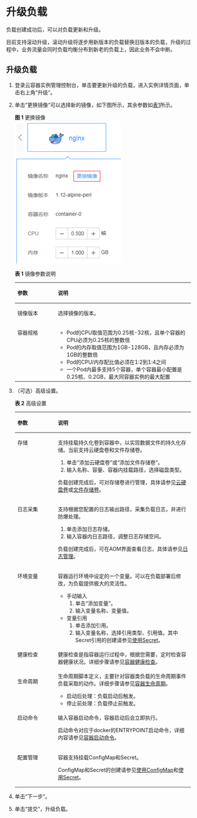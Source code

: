 # 升级负载<a name="cci_01_0014"></a>

负载创建成功后，可以对负载更新和升级。

目前支持滚动升级，滚动升级将逐步用新版本的负载替换旧版本的负载，升级的过程中，业务流量会同时负载均衡分布到新老的负载上，因此业务不会中断。

## 升级负载<a name="section943219520274"></a>

1.  登录云容器实例管理控制台，单击要更新升级的负载，进入实例详情页面，单击右上角“升级“。
2.  单击“更换镜像“可以选择新的镜像，如下图所示，其余参数如[表1](#table775415515504)所示。

    **图 1**  更换镜像<a name="fig2850632192810"></a>  
    ![](figures/更换镜像.png "更换镜像")

    **表 1**  镜像参数说明

    <a name="table775415515504"></a>
    <table><thead align="left"><tr id="row675465517503"><th class="cellrowborder" valign="top" width="23%" id="mcps1.2.3.1.1"><p id="p18754655155013"><a name="p18754655155013"></a><a name="p18754655155013"></a>参数</p>
    </th>
    <th class="cellrowborder" valign="top" width="77%" id="mcps1.2.3.1.2"><p id="p5754125514508"><a name="p5754125514508"></a><a name="p5754125514508"></a>说明</p>
    </th>
    </tr>
    </thead>
    <tbody><tr id="row1775415517504"><td class="cellrowborder" valign="top" width="23%" headers="mcps1.2.3.1.1 "><p id="p7754165585015"><a name="p7754165585015"></a><a name="p7754165585015"></a>镜像版本</p>
    </td>
    <td class="cellrowborder" valign="top" width="77%" headers="mcps1.2.3.1.2 "><p id="p1275419551508"><a name="p1275419551508"></a><a name="p1275419551508"></a>选择镜像的版本。</p>
    </td>
    </tr>
    <tr id="row12754105565010"><td class="cellrowborder" valign="top" width="23%" headers="mcps1.2.3.1.1 "><p id="p775445519507"><a name="p775445519507"></a><a name="p775445519507"></a>容器规格</p>
    </td>
    <td class="cellrowborder" valign="top" width="77%" headers="mcps1.2.3.1.2 "><a name="ul13282205619311"></a><a name="ul13282205619311"></a><ul id="ul13282205619311"><li>Pod的CPU取值范围为0.25核-32核，且单个容器的CPU必须为0.25核的整数倍</li><li>Pod的内存取值范围为1GB-128GB，且内存必须为1GB的整数倍</li><li>Pod的CPU/内存配比值必须在1:2到1:4之间</li><li>一个Pod内最多支持5个容器，单个容器最小配置是0.25核、0.2GB，最大同容器实例的最大配置</li></ul>
    </td>
    </tr>
    </tbody>
    </table>

3.  （可选）高级设置。

    **表 2**  高级设置

    <a name="cci_01_0011_table17053356320"></a>
    <table><thead align="left"><tr id="cci_01_0011_row167061935153213"><th class="cellrowborder" valign="top" width="23%" id="mcps1.2.3.1.1"><p id="cci_01_0011_p1370619354321"><a name="cci_01_0011_p1370619354321"></a><a name="cci_01_0011_p1370619354321"></a>参数</p>
    </th>
    <th class="cellrowborder" valign="top" width="77%" id="mcps1.2.3.1.2"><p id="cci_01_0011_p14706113513212"><a name="cci_01_0011_p14706113513212"></a><a name="cci_01_0011_p14706113513212"></a>说明</p>
    </th>
    </tr>
    </thead>
    <tbody><tr id="cci_01_0011_row135751322144113"><td class="cellrowborder" valign="top" width="23%" headers="mcps1.2.3.1.1 "><p id="cci_01_0011_p15172028154119"><a name="cci_01_0011_p15172028154119"></a><a name="cci_01_0011_p15172028154119"></a>存储</p>
    </td>
    <td class="cellrowborder" valign="top" width="77%" headers="mcps1.2.3.1.2 "><p id="cci_01_0011_p1652162817414"><a name="cci_01_0011_p1652162817414"></a><a name="cci_01_0011_p1652162817414"></a>支持挂载持久化卷到容器中，以实现数据文件的持久化存储。当前支持云硬盘卷和文件存储卷。</p>
    <a name="cci_01_0011_ol7523142816416"></a><a name="cci_01_0011_ol7523142816416"></a><ol id="cci_01_0011_ol7523142816416"><li>单击<span class="uicontrol" id="cci_01_0011_uicontrol195306282416"><a name="cci_01_0011_uicontrol195306282416"></a><a name="cci_01_0011_uicontrol195306282416"></a>“添加云硬盘卷”</span>或<span class="uicontrol" id="cci_01_0011_uicontrol1460518184113"><a name="cci_01_0011_uicontrol1460518184113"></a><a name="cci_01_0011_uicontrol1460518184113"></a>“添加文件存储卷”</span>。</li><li>输入名称、容量、容器内挂载路径，选择磁盘类型。</li></ol>
    <p id="cci_01_0011_p125360285419"><a name="cci_01_0011_p125360285419"></a><a name="cci_01_0011_p125360285419"></a>负载创建完成后，可对存储卷进行管理，具体请参见<a href="云硬盘卷.md">云硬盘卷</a>或<a href="文件存储卷.md">文件存储卷</a>。</p>
    </td>
    </tr>
    <tr id="cci_01_0011_row3669818141715"><td class="cellrowborder" valign="top" width="23%" headers="mcps1.2.3.1.1 "><p id="cci_01_0011_p8670718111715"><a name="cci_01_0011_p8670718111715"></a><a name="cci_01_0011_p8670718111715"></a>日志采集</p>
    </td>
    <td class="cellrowborder" valign="top" width="77%" headers="mcps1.2.3.1.2 "><p id="cci_01_0011_p167031813177"><a name="cci_01_0011_p167031813177"></a><a name="cci_01_0011_p167031813177"></a>支持根据您配置的日志输出路径，采集负载日志，并进行防爆处理。</p>
    <a name="cci_01_0011_ol1888210123245"></a><a name="cci_01_0011_ol1888210123245"></a><ol id="cci_01_0011_ol1888210123245"><li>单击添加日志存储。</li><li>输入容器内日志路径，调整日志存储空间。</li></ol>
    <p id="cci_01_0011_p9370433182511"><a name="cci_01_0011_p9370433182511"></a><a name="cci_01_0011_p9370433182511"></a>负载创建完成后，可在AOM界面查看日志，具体请参见<a href="日志管理.md">日志管理</a>。</p>
    </td>
    </tr>
    <tr id="cci_01_0011_row10165174402214"><td class="cellrowborder" valign="top" width="23%" headers="mcps1.2.3.1.1 "><p id="cci_01_0011_p670763593219"><a name="cci_01_0011_p670763593219"></a><a name="cci_01_0011_p670763593219"></a>环境变<span>量</span></p>
    </td>
    <td class="cellrowborder" valign="top" width="77%" headers="mcps1.2.3.1.2 "><p id="cci_01_0011_p195601892108"><a name="cci_01_0011_p195601892108"></a><a name="cci_01_0011_p195601892108"></a><span>容器运行环境中设定的一个变量。可以在负载部署后修改，为负载提供极大的灵活性。</span></p>
    <a name="cci_01_0011_ul789917269235"></a><a name="cci_01_0011_ul789917269235"></a><ul id="cci_01_0011_ul789917269235"><li>手动输入<a name="cci_01_0011_ol132614379232"></a><a name="cci_01_0011_ol132614379232"></a><ol id="cci_01_0011_ol132614379232"><li>单击<span class="uicontrol" id="cci_01_0011_uicontrol1412691510249"><a name="cci_01_0011_uicontrol1412691510249"></a><a name="cci_01_0011_uicontrol1412691510249"></a>“添加变量”</span>。</li><li>输入变量名称、变量值。</li></ol>
    </li><li>变量引用<a name="cci_01_0011_ol1160515682420"></a><a name="cci_01_0011_ol1160515682420"></a><ol id="cci_01_0011_ol1160515682420"><li>单击添加引用。</li><li>输入变量名称，选择引用类型、引用值。其中Secret引用的创建请参见<a href="使用Secret.md">使用Secret</a>。</li></ol>
    </li></ul>
    </td>
    </tr>
    <tr id="cci_01_0011_row173162112241"><td class="cellrowborder" valign="top" width="23%" headers="mcps1.2.3.1.1 "><p id="cci_01_0011_p4932225132415"><a name="cci_01_0011_p4932225132415"></a><a name="cci_01_0011_p4932225132415"></a>健康检查</p>
    </td>
    <td class="cellrowborder" valign="top" width="77%" headers="mcps1.2.3.1.2 "><p id="cci_01_0011_p199349253240"><a name="cci_01_0011_p199349253240"></a><a name="cci_01_0011_p199349253240"></a>健康检查是指容器运行过程中，根据您需要，定时检查容器健康状况。详细步骤请参见<a href="容器健康检查.md">容器健康检查</a>。</p>
    </td>
    </tr>
    <tr id="cci_01_0011_row17061435113218"><td class="cellrowborder" valign="top" width="23%" headers="mcps1.2.3.1.1 "><p id="cci_01_0011_p157061235123216"><a name="cci_01_0011_p157061235123216"></a><a name="cci_01_0011_p157061235123216"></a>生命周<span>期</span></p>
    </td>
    <td class="cellrowborder" valign="top" width="77%" headers="mcps1.2.3.1.2 "><div class="p" id="cci_01_0011_p756116916105"><a name="cci_01_0011_p756116916105"></a><a name="cci_01_0011_p756116916105"></a><span>生命周期脚本定义，主要针对容器类负载的生命周期事件负载采取的动作。</span>详细步骤请参见<a href="容器生命周期.md">容器生命周期</a>。<a name="cci_01_0011_ul7468112919334"></a><a name="cci_01_0011_ul7468112919334"></a><ul id="cci_01_0011_ul7468112919334"><li>启动后处<span>理：负载启动后触发。</span></li><li>停止前处理：负载停止前触发。</li></ul>
    </div>
    </td>
    </tr>
    <tr id="cci_01_0011_row725218519814"><td class="cellrowborder" valign="top" width="23%" headers="mcps1.2.3.1.1 "><p id="cci_01_0011_p0252155183"><a name="cci_01_0011_p0252155183"></a><a name="cci_01_0011_p0252155183"></a>启动命令</p>
    </td>
    <td class="cellrowborder" valign="top" width="77%" headers="mcps1.2.3.1.2 "><p id="cci_01_0011_p1660418369565"><a name="cci_01_0011_p1660418369565"></a><a name="cci_01_0011_p1660418369565"></a>输入容器启动命令，容器启动后会立即执行。</p>
    <p id="cci_01_0011_p14252651281"><a name="cci_01_0011_p14252651281"></a><a name="cci_01_0011_p14252651281"></a>启动命令对应于docker的ENTRYPOINT启动命令，详细内容请参见<a href="容器启动命令.md">容器启动命令</a>。</p>
    </td>
    </tr>
    <tr id="cci_01_0011_row12584143142315"><td class="cellrowborder" valign="top" width="23%" headers="mcps1.2.3.1.1 "><p id="cci_01_0011_p10585174311234"><a name="cci_01_0011_p10585174311234"></a><a name="cci_01_0011_p10585174311234"></a>配置管理</p>
    </td>
    <td class="cellrowborder" valign="top" width="77%" headers="mcps1.2.3.1.2 "><p id="cci_01_0011_p178514011813"><a name="cci_01_0011_p178514011813"></a><a name="cci_01_0011_p178514011813"></a>容器支持挂载ConfigMap和Secret。</p>
    <p id="cci_01_0011_p1987986123617"><a name="cci_01_0011_p1987986123617"></a><a name="cci_01_0011_p1987986123617"></a>ConfigMap和Secret的创建请参见<a href="使用ConfigMap.md">使用ConfigMap</a>和<a href="使用Secret.md">使用Secret</a>。</p>
    </td>
    </tr>
    </tbody>
    </table>

4.  单击“下一步“。
5.  单击“提交“，升级负载。

